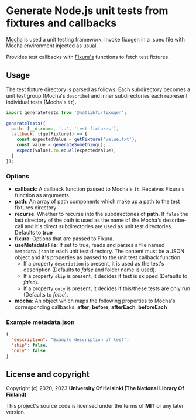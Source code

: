 # Generate Node.js unit tests from fixtures and callbacks

[Mocha](https://mochajs.org/) is used a unit testing framework. Invoke fixugen in a .spec file with Mocha environment injected as usual.

Provides test callbacks with [Fixura's](https://www.npmjs.com/package/@natlibfi/fixura) functions to fetch test fixtures.

## Usage
The test fixture directory is parsed as follows: Each subdirectory becomes a unit test group (Mocha's `describe`) and inner subdirectories each represent individual tests (Mocha's `it`).

```js
import generateTests from '@natlibfi/fixugen';

generateTests({
  path: [__dirname, '..', 'test-fixtures'],
  callback: ({getFixture}) => {
    const expectedValue = getFixture('value.txt');
    const value = generateSomething();
    expect(value).to.equal(expectedValue);
  }
});
```

### Options
- **callback**: A callback function passed to Mocha's `it`. Receives Fixura's function as arguments.
- **path**: An array of path components which make up a path to the test fixtures directory
- **recurse**: Whether to recurse into the subdirectories of **path**. If `false` the last directory of the path is used as the name of the Mocha's describe-call and it's direct subdirectories are used as unit test directories. Defaults to **true**
- **fixura**: Options that are passed to Fixura.
- **useMetadataFile**: If set to true, reads and parses a file named `metadata.json` in each unit test directory. The content must be a JSON object and it's properties as passed to the unit test callback function.
  - If a property `description` is present, it is used as the test's description (Defaults to *false* and folder name is used).
  - If a property `skip` is present, it decides if test is skipped (Defaults to *false*).
  - If a property `only` is present, it decides if this/these tests are only run (Defaults to *false*).
- **mocha**: An object which maps the following properties to Mocha's corresponding callbacks: **after**, **before**, **afterEach**, **beforeEach**

### Example metadata.json
```json
{
  "description": "Example description of test",
  "skip": false,
  "only": false
}
```

## License and copyright

Copyright (c) 2020, 2023 **University Of Helsinki (The National Library Of Finland)**

This project's source code is licensed under the terms of **MIT** or any later version.
